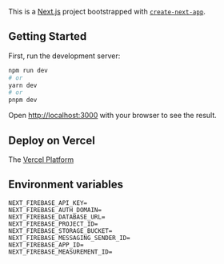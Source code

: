 This is a [Next.js](https://nextjs.org/) project bootstrapped with [`create-next-app`](https://github.com/vercel/next.js/tree/canary/packages/create-next-app).

## Getting Started

First, run the development server:

```bash
npm run dev
# or
yarn dev
# or
pnpm dev
```

Open [http://localhost:3000](http://localhost:3000) with your browser to see the result.

## Deploy on Vercel

The [Vercel Platform](https://vercel.com/new?utm_medium=default-template&filter=next.js&utm_source=create-next-app&utm_campaign=create-next-app-readme)

## Environment variables

```
NEXT_FIREBASE_API_KEY=
NEXT_FIREBASE_AUTH_DOMAIN=
NEXT_FIREBASE_DATABASE_URL=
NEXT_FIREBASE_PROJECT_ID=
NEXT_FIREBASE_STORAGE_BUCKET=
NEXT_FIREBASE_MESSAGING_SENDER_ID=
NEXT_FIREBASE_APP_ID=
NEXT_FIREBASE_MEASUREMENT_ID=
```